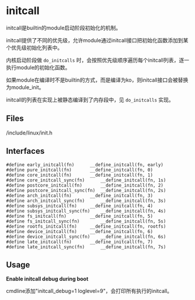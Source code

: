 # initcall

initcall是builtin的module启动阶段初始化的机制。

initcall提供了不同的优先级，允许module通过initcall接口把初始化函数添加到某个优先级初始化列表中。

内核启动阶段做 `do_initcalls` 时，会按照优先级顺序遍历每个initcall列表，逐一执行module的初始化函数。

如果module在编译时不是builtin的方式，而是编译为ko，则initcall接口会被替换为module_init。

initcall的列表在实现上被静态编译到了内存段中，见 `do_initcalls` 实现。

## Files

/include/linux/init.h

## Interfaces

```
#define early_initcall(fn)		__define_initcall(fn, early)
#define pure_initcall(fn)		__define_initcall(fn, 0)
#define core_initcall(fn)		__define_initcall(fn, 1)
#define core_initcall_sync(fn)		__define_initcall(fn, 1s)
#define postcore_initcall(fn)		__define_initcall(fn, 2)
#define postcore_initcall_sync(fn)	__define_initcall(fn, 2s)
#define arch_initcall(fn)		__define_initcall(fn, 3)
#define arch_initcall_sync(fn)		__define_initcall(fn, 3s)
#define subsys_initcall(fn)		__define_initcall(fn, 4)
#define subsys_initcall_sync(fn)	__define_initcall(fn, 4s)
#define fs_initcall(fn)			__define_initcall(fn, 5)
#define fs_initcall_sync(fn)		__define_initcall(fn, 5s)
#define rootfs_initcall(fn)		__define_initcall(fn, rootfs)
#define device_initcall(fn)		__define_initcall(fn, 6)
#define device_initcall_sync(fn)	__define_initcall(fn, 6s)
#define late_initcall(fn)		__define_initcall(fn, 7)
#define late_initcall_sync(fn)		__define_initcall(fn, 7s)
```

## Usage

**Enable initcall debug during boot**

cmdline添加"initcall_debug=1 loglevel=9"，会打印所有执行的initcall。